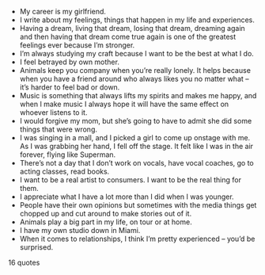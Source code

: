 - My career is my girlfriend.
 - I write about my feelings, things that happen in my life and experiences.
 - Having a dream, living that dream, losing that dream, dreaming again and then having that dream come true again is one of the greatest feelings ever because I’m stronger.
 - I’m always studying my craft because I want to be the best at what I do.
 - I feel betrayed by own mother.
 - Animals keep you company when you’re really lonely. It helps because when you have a friend around who always likes you no matter what – it’s harder to feel bad or down.
 - Music is something that always lifts my spirits and makes me happy, and when I make music I always hope it will have the same effect on whoever listens to it.
 - I would forgive my mom, but she’s going to have to admit she did some things that were wrong.
 - I was singing in a mall, and I picked a girl to come up onstage with me. As I was grabbing her hand, I fell off the stage. It felt like I was in the air forever, flying like Superman.
 - There’s not a day that I don’t work on vocals, have vocal coaches, go to acting classes, read books.
 - I want to be a real artist to consumers. I want to be the real thing for them.
 - I appreciate what I have a lot more than I did when I was younger.
 - People have their own opinions but sometimes with the media things get chopped up and cut around to make stories out of it.
 - Animals play a big part in my life, on tour or at home.
 - I have my own studio down in Miami.
 - When it comes to relationships, I think I’m pretty experienced – you’d be surprised.

16 quotes